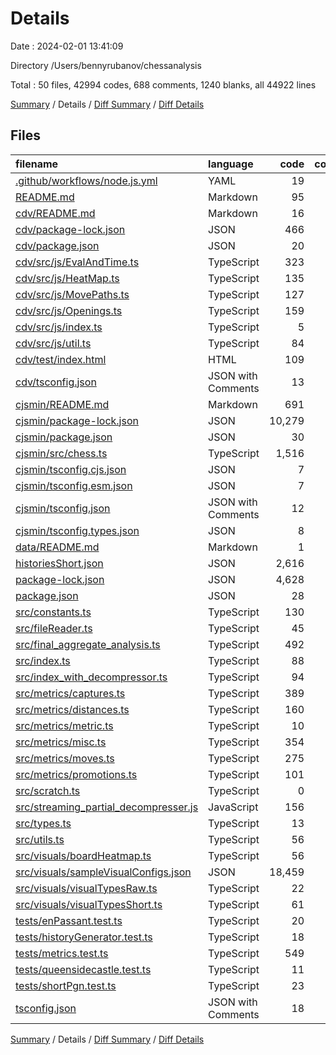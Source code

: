 # Details

Date : 2024-02-01 13:41:09

Directory /Users/bennyrubanov/chessanalysis

Total : 50 files,  42994 codes, 688 comments, 1240 blanks, all 44922 lines

[Summary](results.md) / Details / [Diff Summary](diff.md) / [Diff Details](diff-details.md)

## Files
| filename | language | code | comment | blank | total |
| :--- | :--- | ---: | ---: | ---: | ---: |
| [.github/workflows/node.js.yml](/.github/workflows/node.js.yml) | YAML | 19 | 0 | 7 | 26 |
| [README.md](/README.md) | Markdown | 95 | 0 | 29 | 124 |
| [cdv/README.md](/cdv/README.md) | Markdown | 16 | 0 | 9 | 25 |
| [cdv/package-lock.json](/cdv/package-lock.json) | JSON | 466 | 0 | 1 | 467 |
| [cdv/package.json](/cdv/package.json) | JSON | 20 | 0 | 1 | 21 |
| [cdv/src/js/EvalAndTime.ts](/cdv/src/js/EvalAndTime.ts) | TypeScript | 323 | 45 | 64 | 432 |
| [cdv/src/js/HeatMap.ts](/cdv/src/js/HeatMap.ts) | TypeScript | 135 | 13 | 29 | 177 |
| [cdv/src/js/MovePaths.ts](/cdv/src/js/MovePaths.ts) | TypeScript | 127 | 17 | 34 | 178 |
| [cdv/src/js/Openings.ts](/cdv/src/js/Openings.ts) | TypeScript | 159 | 2 | 38 | 199 |
| [cdv/src/js/index.ts](/cdv/src/js/index.ts) | TypeScript | 5 | 0 | 1 | 6 |
| [cdv/src/js/util.ts](/cdv/src/js/util.ts) | TypeScript | 84 | 9 | 22 | 115 |
| [cdv/test/index.html](/cdv/test/index.html) | HTML | 109 | 0 | 18 | 127 |
| [cdv/tsconfig.json](/cdv/tsconfig.json) | JSON with Comments | 13 | 0 | 1 | 14 |
| [cjsmin/README.md](/cjsmin/README.md) | Markdown | 691 | 0 | 211 | 902 |
| [cjsmin/package-lock.json](/cjsmin/package-lock.json) | JSON | 10,279 | 0 | 1 | 10,280 |
| [cjsmin/package.json](/cjsmin/package.json) | JSON | 30 | 0 | 1 | 31 |
| [cjsmin/src/chess.ts](/cjsmin/src/chess.ts) | TypeScript | 1,516 | 269 | 278 | 2,063 |
| [cjsmin/tsconfig.cjs.json](/cjsmin/tsconfig.cjs.json) | JSON | 7 | 0 | 1 | 8 |
| [cjsmin/tsconfig.esm.json](/cjsmin/tsconfig.esm.json) | JSON | 7 | 0 | 1 | 8 |
| [cjsmin/tsconfig.json](/cjsmin/tsconfig.json) | JSON with Comments | 12 | 0 | 1 | 13 |
| [cjsmin/tsconfig.types.json](/cjsmin/tsconfig.types.json) | JSON | 8 | 0 | 1 | 9 |
| [data/README.md](/data/README.md) | Markdown | 1 | 0 | 1 | 2 |
| [historiesShort.json](/historiesShort.json) | JSON | 2,616 | 0 | 1 | 2,617 |
| [package-lock.json](/package-lock.json) | JSON | 4,628 | 0 | 1 | 4,629 |
| [package.json](/package.json) | JSON | 28 | 0 | 1 | 29 |
| [src/constants.ts](/src/constants.ts) | TypeScript | 130 | 0 | 1 | 131 |
| [src/fileReader.ts](/src/fileReader.ts) | TypeScript | 45 | 8 | 3 | 56 |
| [src/final_aggregate_analysis.ts](/src/final_aggregate_analysis.ts) | TypeScript | 492 | 59 | 74 | 625 |
| [src/index.ts](/src/index.ts) | TypeScript | 88 | 16 | 13 | 117 |
| [src/index_with_decompressor.ts](/src/index_with_decompressor.ts) | TypeScript | 94 | 14 | 12 | 120 |
| [src/metrics/captures.ts](/src/metrics/captures.ts) | TypeScript | 389 | 50 | 65 | 504 |
| [src/metrics/distances.ts](/src/metrics/distances.ts) | TypeScript | 160 | 12 | 21 | 193 |
| [src/metrics/metric.ts](/src/metrics/metric.ts) | TypeScript | 10 | 2 | 5 | 17 |
| [src/metrics/misc.ts](/src/metrics/misc.ts) | TypeScript | 354 | 41 | 41 | 436 |
| [src/metrics/moves.ts](/src/metrics/moves.ts) | TypeScript | 275 | 17 | 40 | 332 |
| [src/metrics/promotions.ts](/src/metrics/promotions.ts) | TypeScript | 101 | 14 | 22 | 137 |
| [src/scratch.ts](/src/scratch.ts) | TypeScript | 0 | 16 | 3 | 19 |
| [src/streaming_partial_decompresser.js](/src/streaming_partial_decompresser.js) | JavaScript | 156 | 40 | 45 | 241 |
| [src/types.ts](/src/types.ts) | TypeScript | 13 | 0 | 3 | 16 |
| [src/utils.ts](/src/utils.ts) | TypeScript | 56 | 12 | 8 | 76 |
| [src/visuals/boardHeatmap.ts](/src/visuals/boardHeatmap.ts) | TypeScript | 56 | 3 | 10 | 69 |
| [src/visuals/sampleVisualConfigs.json](/src/visuals/sampleVisualConfigs.json) | JSON | 18,459 | 0 | 1 | 18,460 |
| [src/visuals/visualTypesRaw.ts](/src/visuals/visualTypesRaw.ts) | TypeScript | 22 | 0 | 4 | 26 |
| [src/visuals/visualTypesShort.ts](/src/visuals/visualTypesShort.ts) | TypeScript | 61 | 1 | 6 | 68 |
| [tests/enPassant.test.ts](/tests/enPassant.test.ts) | TypeScript | 20 | 0 | 5 | 25 |
| [tests/historyGenerator.test.ts](/tests/historyGenerator.test.ts) | TypeScript | 18 | 5 | 3 | 26 |
| [tests/metrics.test.ts](/tests/metrics.test.ts) | TypeScript | 549 | 17 | 92 | 658 |
| [tests/queensidecastle.test.ts](/tests/queensidecastle.test.ts) | TypeScript | 11 | 1 | 3 | 15 |
| [tests/shortPgn.test.ts](/tests/shortPgn.test.ts) | TypeScript | 23 | 3 | 6 | 32 |
| [tsconfig.json](/tsconfig.json) | JSON with Comments | 18 | 2 | 1 | 21 |

[Summary](results.md) / Details / [Diff Summary](diff.md) / [Diff Details](diff-details.md)